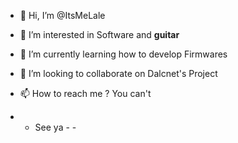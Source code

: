 - 👋 Hi, I’m @ItsMeLale
- 👀 I’m interested in Software and **guitar**
- 🌱 I’m currently learning how to develop Firmwares
- 💞️ I’m looking to collaborate on Dalcnet's Project
- 📫 How to reach me ? You can't

- - See ya - - 
